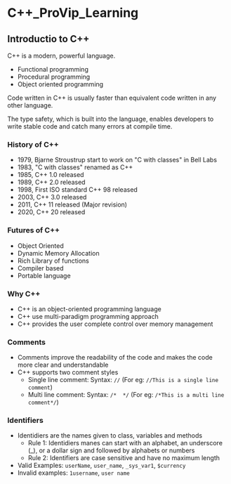 # C++_ProVip_Learning

## Introductio to C++

C++ is a modern, powerful language.

- Functional programming
- Procedural programming
- Object oriented programming

Code written in C++ is usually faster than equivalent code written in any other language.

The type safety, which is built into the language, enables developers to write stable code and catch many errors at compile time.

### History of C++

- 1979, Bjarne Stroustrup start to work on "C with classes" in Bell Labs
- 1983, "C with classes" renamed as C++
- 1985, C++ 1.0 released
- 1989, C++ 2.0 released
- 1998, First ISO standard C++ 98 released
- 2003, C++ 3.0 released
- 2011, C++ 11 released (Major revision)
- 2020, C++ 20 released

### Futures of C++

- Object Oriented
- Dynamic Memory Allocation
- Rich Library of functions
- Compiler based
- Portable language

### Why C++

- C++ is an object-oriented programming language
- C++ use multi-paradigm programming approach
- C++ provides the user complete control over memory management

### Comments

- Comments improve the readability of the code and makes the code more clear and understandable
- C++ supports two comment styles
    + Single line comment: Syntax: ```//``` (For eg: ```//This is a single line comment```)
    + Multi line comment: Syntax: ```/*  */``` (For eg: ```/*This is a multi line comment*/```)
    
### Identifiers

- Identidiers are the names given to class, variables and methods
    + Rule 1: Identidiers manes can start with an alphabet, an underscore (_), or a dollar sign and followed by alphabets or numbers
    + Rule 2: Identifiers are case sensitive and have no maximum length
- Valid Examples: `userName`, `user_name`, `_sys_var1`, `$currency`
- Invalid examples: `1username`, `user name`
